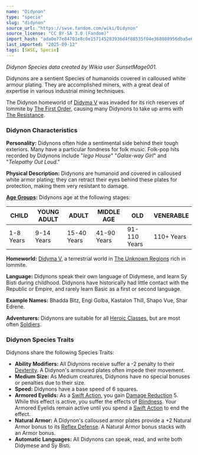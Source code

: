 ```yaml
---
name: "Didynon"
type: "specie"
slug: "didynon"
source_url: "https://swse.fandom.com/wiki/Didynon"
source_license: "CC BY-SA 3.0 (Fandom)"
import_hash: "ada0e77e84701e8c0e157145283936d4f88535f04e368088956dba5e6b4c8834"
last_imported: "2025-09-12"
tags: [SWSE, Specie]
---
```

*Didynon Species data created by Wikia user SunsetMage001.*

Didynons are a sentient Species of humanoids covered in calloused white armour plating. They are accomplished miners, with a great deal of expertise in various industrial mining techniques.

The Didynon homeworld of [Didyma V](https://swse.fandom.com/wiki/Didyma_V) was invaded for its rich reserves of lommite by [The First Order](https://swse.fandom.com/wiki/The_First_Order), causing many Didynons to take up arms with [The Resistance](https://swse.fandom.com/wiki/The_Resistance).

### Didynon Characteristics
**Personality:** Didynons often hide a sentimental side behind their tough exteriors. Many have a particular fondness for folk music. Folk-pop hits recorded by Didynons include "*Iego House*" "*Galax-way Girl*" and "*Telepathy Out Loud*."

**Physical Description:** Didynons are humanoid and covered in calloused white armor plating; they can retract their eyes behind these plates for protection, making them very resistant to damage. 

**[Age Groups](https://swse.fandom.com/wiki/Age_Groups):** Didynons age at the following stages:

| CHILD | YOUNG ADULT | ADULT | MIDDLE AGE | OLD | VENERABLE |
| --- | --- | --- | --- | --- | --- |
| 1-8 Years | 9-14 Years | 15-40 Years | 41-90 Years | 91-110 Years | 110+ Years |

**Homeworld:** [Didyma V](https://swse.fandom.com/wiki/Didyma_V), a terrestrial world in [The Unknown Regions](https://swse.fandom.com/wiki/The_Unknown_Regions) rich in lommite.

**Language:** Didynons speak their own language of Didymese, and learn Sy Bisti during childhood. Didynons have historically had little contact with the Republic or Empire, and rarely learn Basic as a first or second language.

**Example Names:** Bhadda Bitz, Engi Golba, Kastalon Thill, Shapo Vue, Shar Edrene.

**Adventurers:** Didynons are suitable for all [Heroic Classes](https://swse.fandom.com/wiki/Heroic_Classes), but are most often [Soldiers](https://swse.fandom.com/wiki/Soldiers).
### Didynon Species Traits
Didynons share the following Species Traits:

- **Ability Modifiers:** All Didynons receive suffer a -2 penalty to their [Dexterity](https://swse.fandom.com/wiki/Dexterity). A Didynon's armoured plates often impede their movement.
- **Medium Size:** As Medium creatures, Didynons have no special bonuses or penalties due to their size.
- **Speed:** Didynons have a base speed of 6 squares.
- **Armored Eyelids:** As a [Swift Action](https://swse.fandom.com/wiki/Swift_Action), you gain [Damage Reduction](https://swse.fandom.com/wiki/Damage_Reduction) 5. While this effect is active, you suffer the effects of [Blindness](https://swse.fandom.com/wiki/Blindness). Your Armored Eyelids remain active until you spend a [Swift Action](https://swse.fandom.com/wiki/Swift_Action) to end the effect.
- **Natural Armor:** A Didynon's calloused armor plates provide a +2 Natural Armor bonus to its [Reflex Defense](https://swse.fandom.com/wiki/Reflex_Defense). A Natural Armor bonus stacks with an Armor bonus.
- **Automatic Languages:** All Didynons can speak, read, and write both Didymese and Sy Bisti.